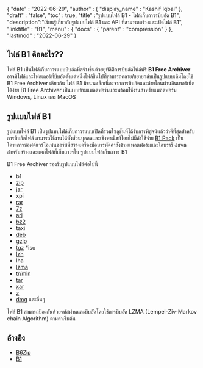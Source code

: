 {
  "date" : "2022-06-29",
  "author" : {
    "display_name" : "Kashif Iqbal"
},
  "draft" : "false",
  "toc" : true,
  "title" :"รูปแบบไฟล์ B1 - ไฟล์เก็บถาวรบีบอัด B1",
  "description":"เรียนรู้เกี่ยวกับรูปแบบไฟล์ B1 และ API ที่สามารถสร้างและเปิดไฟล์ B1",
  "linktitle" : "B1",
  "menu" : {
    "docs" : {
      "parent" : "compression"
}
},
  "lastmod" : "2022-06-29"
}

## ไฟล์ B1 คืออะไร??

ไฟล์ B1 เป็นไฟล์เก็บถาวรแบบบีบอัดที่สร้างขึ้นด้วยยูทิลิตีการบีบอัดไฟล์ฟรี **B1 Free Archiver** อาจมีไฟล์และโฟลเดอร์ที่บีบอัดตั้งแต่หนึ่งไฟล์ขึ้นไปที่สามารถคลาย/ขยายกลับเป็นรูปแบบเดิมโดยใช้ B1 Free Archiver เดียวกัน ไฟล์ B1 มีขนาดเล็กเนื่องจากการบีบอัดและถ่ายโอนผ่านอินเทอร์เน็ตได้ง่าย B1 Free Archiver เป็นแบบข้ามแพลตฟอร์มและพร้อมใช้งานสำหรับแพลตฟอร์ม Windows, Linux และ MacOS

## รูปแบบไฟล์ B1

รูปแบบไฟล์ B1 เป็นรูปแบบไฟล์เก็บถาวรแบบเปิดที่รวมโซลูชันที่ได้รับการพิสูจน์แล้วว่าดีที่สุดสำหรับการบีบอัดไฟล์ สามารถใช้งานได้ทั้งส่วนบุคคลและเชิงพาณิชย์โดยไม่มีค่าใช้จ่าย [B1 Pack](https://github.com/b1-pack/b1-pack) เป็นโครงการซอฟต์แวร์โอเพ่นซอร์สที่สร้างเครื่องมือบรรทัดคำสั่งข้ามแพลตฟอร์มและไลบรารี Java สำหรับสร้างและแตกไฟล์ที่เก็บถาวรใน รูปแบบไฟล์เก็บถาวร B1

B1 Free Archiver รองรับรูปแบบไฟล์ต่อไปนี้

* b1
* [zip](/th/compression/zip/)
* [jar](/th/programming/jar/)
* xpi
* [rar](/th/compression/rar/)
* [7z](/th/compression/7z/)
* [arj](/th/compression/arj/)
* [bz2](/th/compression/bz2/)
* taxi
* [deb](/th/compression/deb/)
* [gzip](/th/compression/gzip/)
* [tgz](/th/compression/tgz/)
*iso
* [lzh](/th/compression/lzh/)
* lha
* [lzma](/th/compression/lzma/)
* [tr/min](/th/compression/tr/min/)
* [tar](/th/compression/tar/)
* [xar](/th/compression/xar/)
* [z](/th/compression/z/)
* [dmg](/th/compression/dmg/) และอื่นๆ

ไฟล์ B1 สามารถป้องกันด้วยรหัสผ่านและบีบอัดโดยใช้การบีบอัด LZMA (Lempel-Ziv-Markov chain Algorithm) ตามค่าเริ่มต้น

## อ้างอิง

* [B6Zip](http://b6zip.com)
* [B1](https://b1.org/)

